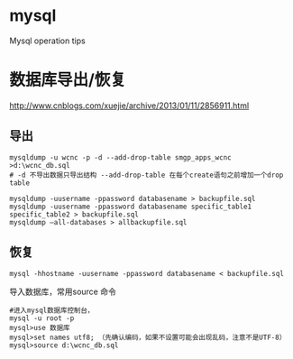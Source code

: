 mysql
========================================
Mysql operation tips

# 数据库导出/恢复
http://www.cnblogs.com/xuejie/archive/2013/01/11/2856911.html
## 导出
```
mysqldump -u wcnc -p -d --add-drop-table smgp_apps_wcnc >d:\wcnc_db.sql
# -d 不导出数据只导出结构 --add-drop-table 在每个create语句之前增加一个drop table
```
```
mysqldump -uusername -ppassword databasename > backupfile.sql
mysqldump -uusername -ppassword databasename specific_table1 specific_table2 > backupfile.sql
mysqldump –all-databases > allbackupfile.sql
```
## 恢复
```
mysql -hhostname -uusername -ppassword databasename < backupfile.sql
```
导入数据库，常用source 命令
```
#进入mysql数据库控制台，
mysql -u root -p
mysql>use 数据库
mysql>set names utf8; （先确认编码，如果不设置可能会出现乱码，注意不是UTF-8）
mysql>source d:\wcnc_db.sql
```

